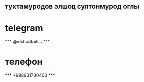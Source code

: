 ## тухтамуродов элшод султонмурод оглы

# telegram
*** @elshodbek_t ***

# телефон
*** +998931730403 ***


